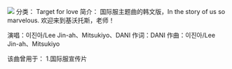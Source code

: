 ![](//static.kivo.wiki/images/music/cover/cY5EF4rIfDj9ecl680SXhjWKniBGkK8T.png)
分类： Target for love
简介：
国际服主题曲的韩文版，In the story of us so marvelous.
欢迎来到基沃托斯，老师！

演唱：이진아/Lee Jin-ah、Mitsukiyo、DANI
作词：DANI
作曲：이진아/Lee Jin-ah、Mitsukiyo

该曲曾用于：
1.国际服宣传片
